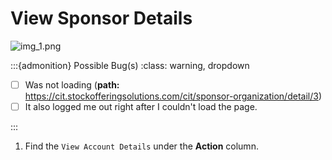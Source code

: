 
# View Sponsor Details


![img_1.png](../img_1.png)




:::{admonition} Possible Bug(s)
:class: warning, dropdown


- [ ] Was not loading (**path:** https://cit.stockofferingsolutions.com/cit/sponsor-organization/detail/3)
- [ ] It also logged me out right after I couldn't load the page.

:::



1. Find the ``View Account Details`` under the **Action** column.
